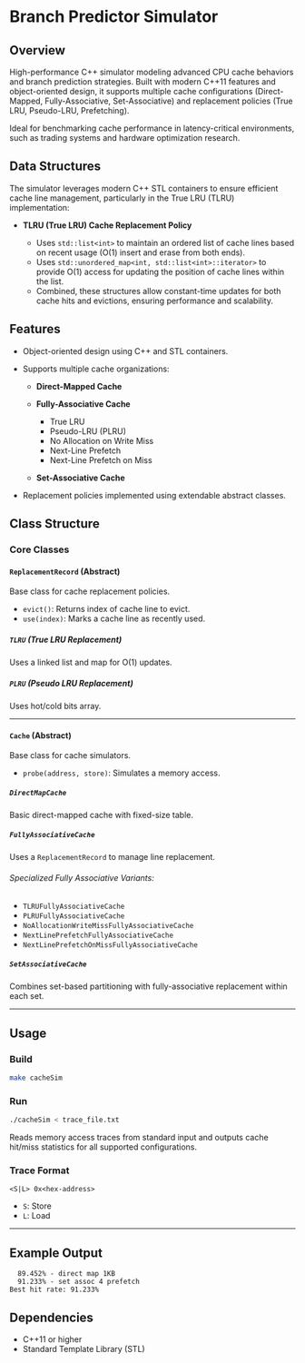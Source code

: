 
# Branch Predictor Simulator

## Overview

High-performance C++ simulator modeling advanced CPU cache behaviors and branch prediction strategies. Built with modern C++11 features and object-oriented design, it supports multiple cache configurations (Direct-Mapped, Fully-Associative, Set-Associative) and replacement policies (True LRU, Pseudo-LRU, Prefetching).

Ideal for benchmarking cache performance in latency-critical environments, such as trading systems and hardware optimization research.

## Data Structures

The simulator leverages modern C++ STL containers to ensure efficient cache line management, particularly in the True LRU (TLRU) implementation:

* **TLRU (True LRU) Cache Replacement Policy**

  * Uses `std::list<int>` to maintain an ordered list of cache lines based on recent usage (O(1) insert and erase from both ends).
  * Uses `std::unordered_map<int, std::list<int>::iterator>` to provide O(1) access for updating the position of cache lines within the list.
  * Combined, these structures allow constant-time updates for both cache hits and evictions, ensuring performance and scalability.

## Features

* Object-oriented design using C++ and STL containers.
* Supports multiple cache organizations:

  * **Direct-Mapped Cache**
  * **Fully-Associative Cache**

    * True LRU
    * Pseudo-LRU (PLRU)
    * No Allocation on Write Miss
    * Next-Line Prefetch
    * Next-Line Prefetch on Miss
  * **Set-Associative Cache**
* Replacement policies implemented using extendable abstract classes.

## Class Structure

### Core Classes

#### `ReplacementRecord` (Abstract)

Base class for cache replacement policies.

* `evict()`: Returns index of cache line to evict.
* `use(index)`: Marks a cache line as recently used.

##### `TLRU` (True LRU Replacement)

Uses a linked list and map for O(1) updates.

##### `PLRU` (Pseudo LRU Replacement)

Uses hot/cold bits array.

---

#### `Cache` (Abstract)

Base class for cache simulators.

* `probe(address, store)`: Simulates a memory access.

##### `DirectMapCache`

Basic direct-mapped cache with fixed-size table.

##### `FullyAssociativeCache`

Uses a `ReplacementRecord` to manage line replacement.

###### Specialized Fully Associative Variants:

* `TLRUFullyAssociativeCache`
* `PLRUFullyAssociativeCache`
* `NoAllocationWriteMissFullyAssociativeCache`
* `NextLinePrefetchFullyAssociativeCache`
* `NextLinePrefetchOnMissFullyAssociativeCache`

##### `SetAssociativeCache`

Combines set-based partitioning with fully-associative replacement within each set.

---

## Usage

### Build

```bash
make cacheSim
```

### Run

```bash
./cacheSim < trace_file.txt
```

Reads memory access traces from standard input and outputs cache hit/miss statistics for all supported configurations.

### Trace Format

```
<S|L> 0x<hex-address>
```

* `S`: Store
* `L`: Load

---

## Example Output

```
  89.452% - direct map 1KB
  91.233% - set assoc 4 prefetch
Best hit rate: 91.233%
```

## Dependencies

* C++11 or higher
* Standard Template Library (STL)
